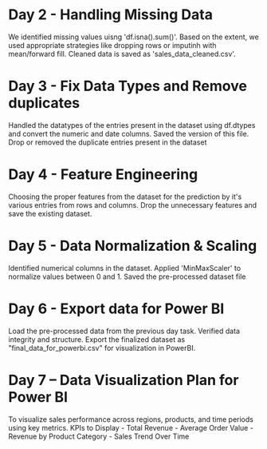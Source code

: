 # Day 2 - Handling Missing Data

We identified missing values uisng 'df.isna().sum()'. Based on the extent, we used appropriate strategies like dropping rows or imputinh with mean/forward fill. Cleaned data is saved as  'sales_data_cleaned.csv'.

# Day 3 - Fix Data Types and Remove duplicates

Handled the datatypes of the entries present in the dataset using df.dtypes and convert the numeric and date columns. Saved the version of this file. Drop or removed the duplicate entries present in the dataset

# Day 4 - Feature Engineering

Choosing the proper features from the dataset for the prediction by it's various entries from rows and columns. Drop the unnecessary features and save the existing dataset. 

# Day 5 - Data Normalization & Scaling

Identified numerical columns in the dataset. Applied 'MinMaxScaler' to normalize values between 0 and 1. Saved the pre-processed dataset file

#  Day 6 - Export data for Power BI

Load the pre-processed data from the previous day task. Verified data integrity and structure.
Export the finalized dataset as "final_data_for_powerbi.csv" for visualization in PowerBI.

# Day 7 – Data Visualization Plan for Power BI 
 
To visualize sales performance across regions, products, and time periods using key metrics.
KPIs to Display - Total Revenue - Average Order Value - Revenue by Product Category - Sales Trend Over Time

